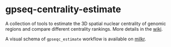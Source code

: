 gpseq-centrality-estimate
===

A collection of tools to estimate the 3D spatial nuclear centrality of genomic regions and compare different centrality rankings. More details in the [wiki](https://github.com/ggirelli/gpseq-centrality-estimate/wiki).

A visual schema of `gpseqc_estimate` workflow is available on [milkr](https://milkr.io/ggirelli/GPSeq-centrality-estimate).
